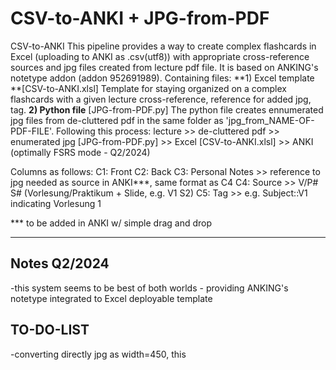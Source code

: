 # CSV-to-ANKI + JPG-from-PDF
CSV-to-ANKI
This pipeline provides a way to create complex flashcards in Excel (uploading to ANKI as .csv(utf8)) with appropriate cross-reference sources and jpg files created from lecture pdf file. 
It is based on ANKING's notetype addon (addon 952691989). 
Containing files:
**1) Excel template **[CSV-to-ANKI.xlsl]
   Template for staying organized on a complex flashcards with a given lecture cross-reference, reference for added jpg, tag. 
**2) Python file** [JPG-from-PDF.py]
The python file creates ennumerated jpg files from de-cluttered pdf in the same folder as 'jpg_from_NAME-OF-PDF-FILE'.
Following this process:
lecture >> de-cluttered pdf >> enumerated jpg [JPG-from-PDF.py] >> Excel [CSV-to-ANKI.xlsl] >> ANKI (optimally FSRS mode - Q2/2024)

Columns as follows:
C1: Front
C2: Back
C3: Personal Notes >> reference to jpg needed as source in ANKI***, same format as C4
C4: Source >> V/P# S# (Vorlesung/Praktikum + Slide, e.g. V1 S2)
C5: Tag >> e.g. Subject::V1 indicating Vorlesung 1

*** to be added in ANKI w/ simple drag and drop


---
## Notes Q2/2024
-this system seems to be best of both worlds - providing  ANKING's notetype integrated to Excel deployable template

## TO-DO-LIST
-converting directly jpg as width=450, this 



